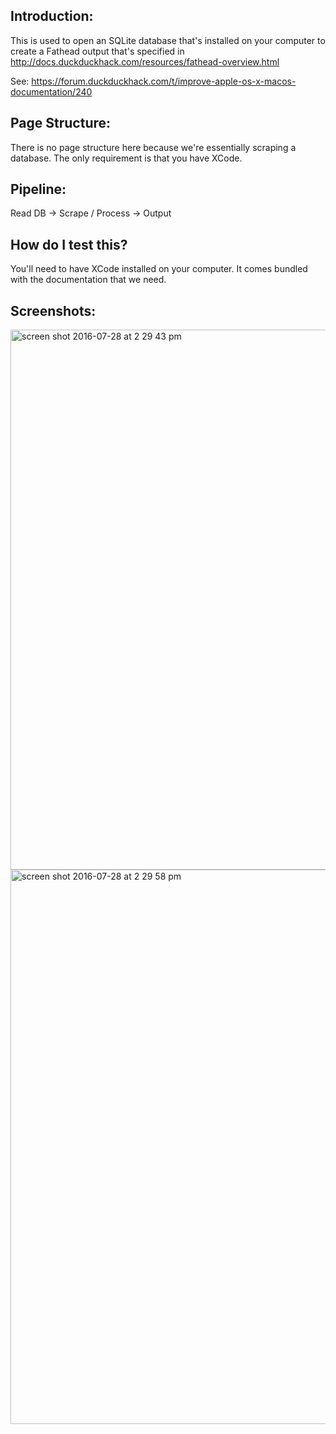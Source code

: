 Introduction:
-------------
This is used to open an SQLite database that's installed on your computer to create a Fathead output
that's specified in http://docs.duckduckhack.com/resources/fathead-overview.html

See: https://forum.duckduckhack.com/t/improve-apple-os-x-macos-documentation/240

Page Structure:
---------------
There is no page structure here because we're essentially scraping a database. The only requirement is that you have XCode.

Pipeline:
---------
Read DB -> Scrape / Process -> Output

How do I test this?
-----
You'll need to have XCode installed on your computer. It comes bundled with the documentation that we need.

Screenshots:
---
<img width="864" alt="screen shot 2016-07-28 at 2 29 43 pm" src="https://cloud.githubusercontent.com/assets/81969/17224651/db28a4a0-54cf-11e6-84ae-520330c7530f.png">
<img width="887" alt="screen shot 2016-07-28 at 2 29 58 pm" src="https://cloud.githubusercontent.com/assets/81969/17224650/db226fcc-54cf-11e6-9632-880154e0bad5.png">